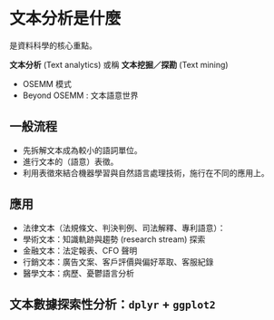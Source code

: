 # 文本分析是什麼

是資料科學的核心重點。

**文本分析** \(Text analytics\) 或稱 **文本挖掘／探勘** \(Text mining\)

* OSEMM 模式
* Beyond OSEMM : 文本語意世界

## 一般流程

* 先拆解文本成為較小的語詞單位。
* 進行文本的（語意）表徵。
* 利用表徵來結合機器學習與自然語言處理技術，施行在不同的應用上。

## 應用

* 法律文本（法規條文、判決判例、司法解釋、專利語意）：
* 學術文本：知識軌跡與趨勢 \(research stream\) 探索
* 金融文本：法定報表、CFO 聲明
* 行銷文本：廣告文案、客戶評價與偏好萃取、客服紀錄
* 醫學文本：病歷、憂鬱語言分析

## 文本數據探索性分析：`dplyr` + `ggplot2`

